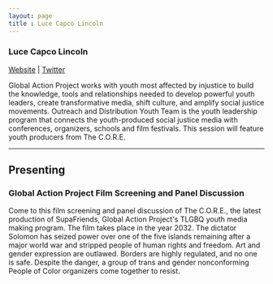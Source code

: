```yaml
---
layout: page
title : Luce Capco Lincoln
---
```

<h3>Luce Capco Lincoln</h3>
<!-- <img src="alejandro_5-238x300.jpg" /> -->
<p><a href="http://global-action.org/" target="_blank">Website</a> | <a href="https://twitter.com/gapyouthmedia" target="_blank">Twitter</a></p>
<p>Global Action Project works with youth most affected by injustice to build the knowledge, tools and relationships needed to develop powerful youth leaders, create transformative media, shift culture, and amplify social justice movements. Outreach and Distribution Youth Team is the youth leadership program that connects the youth-produced social justice media with conferences, organizers, schools and film festivals. This session will feature youth producers from The C.O.R.E.</p>

<hr />
<h2>Presenting</h2>
<h3>Global Action Project Film Screening and Panel Discussion</h3>
<p>Come to this film screening and panel discussion of The C.O.R.E., the latest production of SupaFriends, Global Action Project's TLGBQ youth media making program. The film takes place in the year 2032. The dictator Solomon has seized power over one of the five islands remaining after a major world war and stripped people of human rights and freedom. Art and gender expression are outlawed. Borders are highly regulated, and no one is safe. Despite the danger, a group of trans and gender nonconforming People of Color organizers come together to resist.</p>